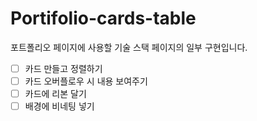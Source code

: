 # Portifolio-cards-table

포트폴리오 페이지에 사용할 기술 스택 페이지의 일부 구현입니다.

- [ ] 카드 만들고 정렬하기
- [ ] 카드 오버플로우 시 내용 보여주기
- [ ] 카드에 리본 달기
- [ ] 배경에 비네팅 넣기
